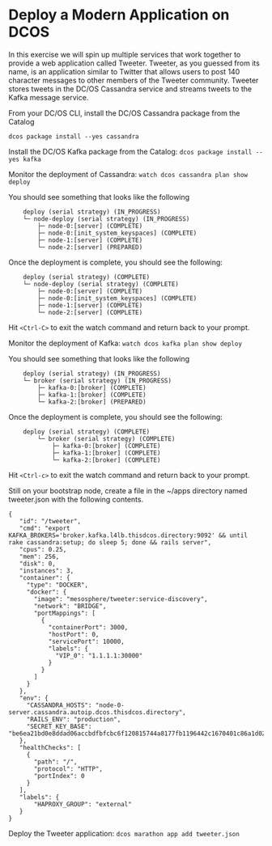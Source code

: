 

# Deploy a Modern Application on DCOS

In this exercise we will spin up multiple services that work together to provide a web application called Tweeter. Tweeter, as you guessed from its name, is an application similar to Twitter that allows users to post 140 character messages to other members of the Tweeter community. Tweeter stores tweets in the DC/OS Cassandra service and streams tweets to the Kafka message service.


From your DC/OS CLI, install the DC/OS Cassandra package from the Catalog

`dcos package install --yes cassandra`


Install the DC/OS Kafka package from the Catalog:
`dcos package install --yes kafka`

Monitor the deployment of Cassandra:
`watch dcos cassandra plan show deploy`

You should see something that looks like the following
```
    deploy (serial strategy) (IN_PROGRESS)
    └─ node-deploy (serial strategy) (IN_PROGRESS)
        ├─ node-0:[server] (COMPLETE)
        ├─ node-0:[init_system_keyspaces] (COMPLETE)
        ├─ node-1:[server] (COMPLETE)
        └─ node-2:[server] (PREPARED)
```        

Once the deployment is complete, you should see the following:
```
    deploy (serial strategy) (COMPLETE)
    └─ node-deploy (serial strategy) (COMPLETE)
        ├─ node-0:[server] (COMPLETE)
        ├─ node-0:[init_system_keyspaces] (COMPLETE)
        ├─ node-1:[server] (COMPLETE)
        └─ node-2:[server] (COMPLETE)
```        

Hit `<Ctrl-C>` to exit the watch command and return back to your prompt.

Monitor the deployment of Kafka:
`watch dcos kafka plan show deploy`

You should see something that looks like the following
```
    deploy (serial strategy) (IN_PROGRESS)
    └─ broker (serial strategy) (IN_PROGRESS)
        ├─ kafka-0:[broker] (COMPLETE)
        ├─ kafka-1:[broker] (COMPLETE)
        └─ kafka-2:[broker] (PREPARED)
```        

Once the deployment is complete, you should see the following:
```
    deploy (serial strategy) (COMPLETE)
        └─ broker (serial strategy) (COMPLETE)
            ├─ kafka-0:[broker] (COMPLETE)
            ├─ kafka-1:[broker] (COMPLETE)
            └─ kafka-2:[broker] (COMPLETE)
```            

Hit `<Ctrl-c>` to exit the watch command and return back to your prompt.

Still on your bootstrap node, create a file in the ~/apps directory named tweeter.json with the following contents.
```
{
   "id": "/tweeter",
   "cmd": "export KAFKA_BROKERS='broker.kafka.l4lb.thisdcos.directory:9092' && until rake cassandra:setup; do sleep 5; done && rails server",
   "cpus": 0.25,
   "mem": 256,
   "disk": 0,
   "instances": 3,
   "container": {
     "type": "DOCKER",
     "docker": {
       "image": "mesosphere/tweeter:service-discovery",
       "network": "BRIDGE",
       "portMappings": [
         {
           "containerPort": 3000,
           "hostPort": 0,
           "servicePort": 10000,
           "labels": {
             "VIP_0": "1.1.1.1:30000"
           }
         }
       ]
     }
   },
   "env": {
     "CASSANDRA_HOSTS": "node-0-server.cassandra.autoip.dcos.thisdcos.directory",
     "RAILS_ENV": "production",
     "SECRET_KEY_BASE": "be6ea21bd0e8ddad06accbdfbfcbc6f120815744a8177fb1196442c1670401c86a1d020f1fb62f9b7d6bacc8cf818de277d23d3f3e7dcf704ca88965e5b9ed86"
   },
   "healthChecks": [
     {
       "path": "/",
       "protocol": "HTTP",
       "portIndex": 0
     }
   ],
   "labels": {
       "HAPROXY_GROUP": "external"
   }
}
```
Deploy the Tweeter application:
`dcos marathon app add tweeter.json`

